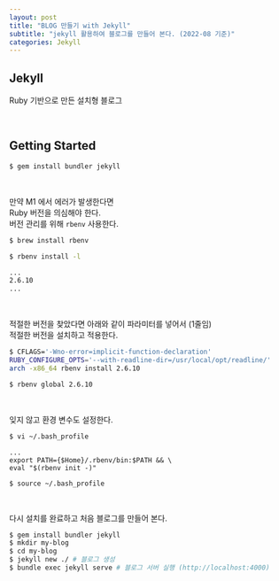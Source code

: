 ```yaml
---
layout: post  
title: "BLOG 만들기 with Jekyll"  
subtitle: "jekyll 활용하여 블로그를 만들어 본다. (2022-08 기준)"  
categories: Jekyll
---
```


## Jekyll 

Ruby 기반으로 만든 설치형 블로그

<br/>

## Getting Started

```bash
$ gem install bundler jekyll
```

<br/>

만약 M1 에서 에러가 발생한다면  
Ruby 버전을 의심해야 한다.  
버전 관리를 위해 `rbenv` 사용한다.

```bash
$ brew install rbenv
```

```bash
$ rbenv install -l
```
```bash
...
2.6.10
...
```

<br/>

적절한 버전을 찾았다면 아래와 같이 파라미터를 넣어서 (1줄임)  
적절한 버전을 설치하고 적용한다.

```bash
$ CFLAGS='-Wno-error=implicit-function-declaration'  
RUBY_CONFIGURE_OPTS='--with-readline-dir=/usr/local/opt/readline/'  
arch -x86_64 rbenv install 2.6.10
```
```bash
$ rbenv global 2.6.10
```

<br/>

잊지 않고 환경 변수도 설정한다. 
```bash
$ vi ~/.bash_profile
```
```shell
...
export PATH={$Home}/.rbenv/bin:$PATH && \
eval "$(rbenv init -)"
```
```shell
$ source ~/.bash_profile
```

<br/>

다시 설치를 완료하고 처음 블로그를 만들어 본다.  

```bash
$ gem install bundler jekyll
$ mkdir my-blog
$ cd my-blog
$ jekyll new ./ # 블로그 생성 
$ bundle exec jekyll serve # 블로그 서버 실행 (http://localhost:4000)
```

<br/>
